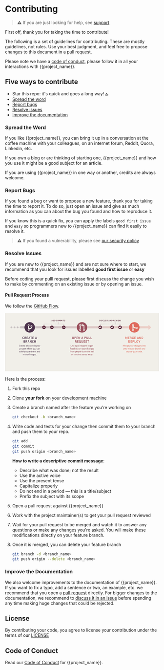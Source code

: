 # Contributing

> ⚠️ If you are just looking for help, see [support](SUPPORT.md)

First off, thank you for taking the time to contribute!

The following is a set of guidelines for contributing.
These are mostly guidelines, not rules. Use your best judgment, and feel free to propose changes to this document in a pull request.

Please note we have a [code of conduct](CODE_OF_CONDUCT.md), please follow it in all your interactions with {{project_name}}.

## Five ways to contribute

- Star this repo: it's quick and goes a long way! [🔝](#top)
- [Spread the word](#spread-the-word)
- [Report bugs](#report-bugs)
- [Resolve issues](#resolve-issues)
- [Improve the documentation](#improve-the-documentation)

### Spread the Word

If you like {{project_name}}, you can bring it up in a conversation at the coffee machine with your colleagues, on an internet forum, Reddit, Quora, Linkedin, etc.

If you own a blog or are thinking of starting one, {{project_name}} and how you use it might be a good subject for an article.

If you are using {{project_name}} in one way or another, credits are always welcome.

### Report Bugs

If you found a bug or want to propose a new feature, thank you for taking the time to report it.
To do so, just open an issue and give as much information as you can about the bug you found and how to reproduce it.

If you know this is a quick fix, you can apply the labels `good first issue` and `easy` so programmers new to {{project_name}} can find it easily to resolve it.

> ⚠️ If you found a vulnerability, please see [our security policy](SECURITY.md)

### Resolve Issues

If you are new to {{project_name}} and are not sure where to start, we recommend that you look for issues labelled **good first issue** or **easy**

Before coding your pulll request, please first discuss the change you wish to make by commenting on an existing issue or by opening an issue.

#### Pull Request Process

We follow the [GitHub Flow](https://guides.github.com/introduction/flow/).

[![GitHub Flow](docs/images/gitflow.png 'GitHub Flow')](https://guides.github.com/pdfs/githubflow-online.pdf)

Here is the process:

1. Fork this repo

2. Clone **your fork** on your development machine

3. Create a branch named after the feature you're working on

   ```sh
   git checkout -b <branch_name>
   ```

4. Write code and tests for your change then commit them to your branch and push them to your repo.

   ```sh
   git add .
   git commit
   git push origin <branch_name>
   ```

   **How to write a descriptive commit message**:

   - Describe what was done; not the result
   - Use the active voice
   - Use the present tense
   - Capitalize properly
   - Do not end in a period — this is a title/subject
   - Prefix the subject with its scope

5. Open a pull request against {{project_name}}

6. Work with the project maintainer(s) to get your pull request reviewed

7. Wait for your pull request to be merged and watch it to answer any questions or make any changes you're asked. You will make these modifications directly on your feature branch.

8. Once it is merged, you can delete your feature branch

   ```sh
   git branch -d <branch_name>
   git push origin --delete <branch_name>
   ```

### Improve the Documentation

We also welcome improvements to the documentation of {{project_name}}. If you want to fix a typo, add a sentence or two, an example, etc. we recommend that you open a [pull request](#pull-request-process) directly. For bigger changes to the documentation, we recommend to [discuss it in an issue](#report-bugs) before spending any time making huge changes that could be rejected.

## License

By contributing your code, you agree to license your contribution under the
terms of our [LICENSE](../LICENSE)

## Code of Conduct

Read our [Code of Conduct](CODE_OF_CONDUCT.md) for {{project_name}}.
